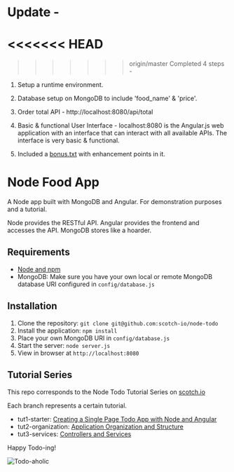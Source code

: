 # Update - 
<<<<<<< HEAD
=======

>>>>>>> origin/master
Completed 4 steps - 

1. Setup a runtime environment.

2. Database setup on MongoDB to include 'food_name' & 'price'.

3. Order total API - http://localhost:8080/api/total

4. Basic & functional User Interface - localhost:8080 is the Angular.js web application with an interface that can interact with all available APIs. The interface is very basic & functional.

5. Included a [bonus.txt](https://github.com/shrysbhat/node-food/blob/master/bonus.txt) with enhancement points in it.

# Node Food App

A Node app built with MongoDB and Angular. For demonstration purposes and a tutorial.

Node provides the RESTful API. Angular provides the frontend and accesses the API. MongoDB stores like a hoarder.

## Requirements

- [Node and npm](http://nodejs.org)
- MongoDB: Make sure you have your own local or remote MongoDB database URI configured in `config/database.js`

## Installation

1. Clone the repository: `git clone git@github.com:scotch-io/node-todo`
2. Install the application: `npm install`
3. Place your own MongoDB URI in `config/database.js`
3. Start the server: `node server.js`
4. View in browser at `http://localhost:8080`

## Tutorial Series

This repo corresponds to the Node Todo Tutorial Series on [scotch.io](http://scotch.io)

Each branch represents a certain tutorial.
- tut1-starter: [Creating a Single Page Todo App with Node and Angular](http://scotch.io/tutorials/javascript/creating-a-single-page-todo-app-with-node-and-angular)
- tut2-organization: [Application Organization and Structure](https://scotch.io/tutorials/node-and-angular-to-do-app-application-organization-and-structure)
- tut3-services: [Controllers and Services](https://scotch.io/tutorials/node-and-angular-to-do-app-controllers-and-services)

Happy Todo-ing!

![Todo-aholic](http://i.imgur.com/ikyqgrn.png)
